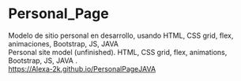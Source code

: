 # Personal_Page
Modelo de sitio personal en desarrollo, usando HTML, CSS grid, flex, animaciones, Bootstrap, JS, JAVA <br>
Personal site model (unfinished). HTML, CSS grid, flex, animations, Bootstrap, JS, JAVA .<br>
https://Alexa-2k.github.io/PersonalPageJAVA
